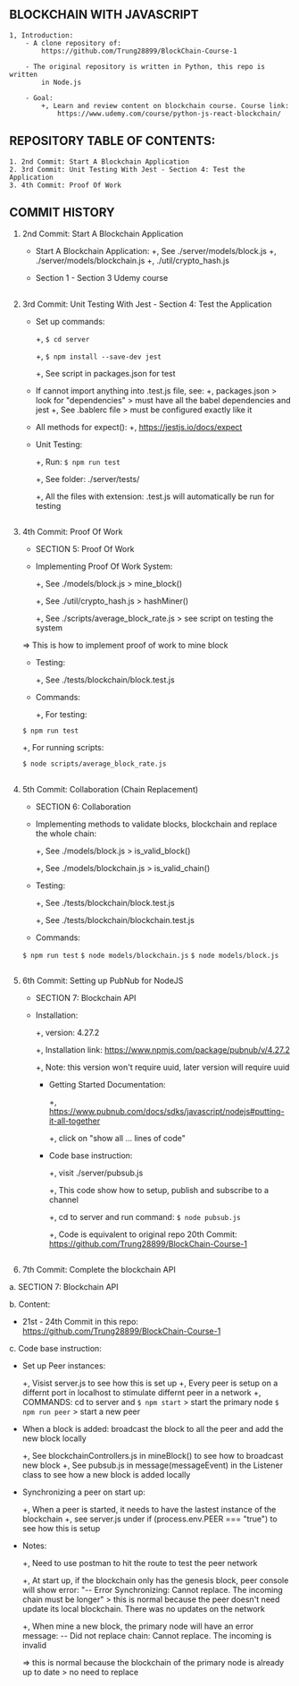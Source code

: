 ## BLOCKCHAIN WITH JAVASCRIPT

    1, Introduction:
        - A clone repository of:
            https://github.com/Trung28899/BlockChain-Course-1

        - The original repository is written in Python, this repo is written
            in Node.js

        - Goal:
            +, Learn and review content on blockchain course. Course link:
                https://www.udemy.com/course/python-js-react-blockchain/

## REPOSITORY TABLE OF CONTENTS:

    1. 2nd Commit: Start A Blockchain Application
    2. 3rd Commit: Unit Testing With Jest - Section 4: Test the Application
    3. 4th Commit: Proof Of Work

## COMMIT HISTORY

1. 2nd Commit: Start A Blockchain Application

   - Start A Blockchain Application:
     +, See ./server/models/block.js
     +, ./server/models/blockchain.js
     +, ./util/crypto_hash.js

   - Section 1 - Section 3 Udemy course

##

2.  3rd Commit: Unit Testing With Jest - Section 4: Test the Application

    - Set up commands:

      +, `$ cd server`

      +, `$ npm install --save-dev jest`

      +, See script in packages.json for test

    - If cannot import anything into .test.js file, see:
      +, packages.json > look for "dependencies" > must have all the babel dependencies and jest
      +, See .bablerc file > must be configured exactly like it

    - All methods for expect():
      +, https://jestjs.io/docs/expect

    - Unit Testing:

      +, Run: `$ npm run test`

      +, See folder: ./server/tests/

      +, All the files with extension: .test.js will automatically
      be run for testing

##

3. 4th Commit: Proof Of Work

   - SECTION 5: Proof Of Work

   - Implementing Proof Of Work System:

     +, See ./models/block.js > mine_block()

     +, See ./util/crypto_hash.js > hashMiner()

     +, See ./scripts/average_block_rate.js > see script on testing the system

   => This is how to implement proof of work to mine block

   - Testing:

     +, See ./tests/blockchain/block.test.js

   - Commands:

     +, For testing:

   `$ npm run test`

   +, For running scripts:

   `$ node scripts/average_block_rate.js`

##

4. 5th Commit: Collaboration (Chain Replacement)

   - SECTION 6: Collaboration

   - Implementing methods to validate blocks, blockchain and replace the whole chain:

     +, See ./models/block.js > is_valid_block()

     +, See ./models/blockchain.js > is_valid_chain()

   - Testing:

     +, See ./tests/blockchain/block.test.js

     +, See ./tests/blockchain/blockchain.test.js

   - Commands:

   `$ npm run test`
   `$ node models/blockchain.js`
   `$ node models/block.js`

##

5.  6th Commit: Setting up PubNub for NodeJS

    - SECTION 7: Blockchain API

    - Installation:

      +, version: 4.27.2

      +, Installation link: https://www.npmjs.com/package/pubnub/v/4.27.2

      +, Note: this version won't require uuid, later version will require uuid

      - Getting Started Documentation:

        +, https://www.pubnub.com/docs/sdks/javascript/nodejs#putting-it-all-together

        +, click on "show all ... lines of code"

      - Code base instruction:

        +, visit ./server/pubsub.js

        +, This code show how to setup, publish and subscribe to a channel

        +, cd to server and run command: `$ node pubsub.js`

        +, Code is equivalent to original repo 20th Commit:
        https://github.com/Trung28899/BlockChain-Course-1

##

6.  7th Commit: Complete the blockchain API

a. SECTION 7: Blockchain API

b. Content:

- 21st - 24th Commit in this repo:
  https://github.com/Trung28899/BlockChain-Course-1

c. Code base instruction:

- Set up Peer instances:

  +, Visist server.js to see how this is set up
  +, Every peer is setup on a differnt port in localhost to
  stimulate differnt peer in a network
  +, COMMANDS: cd to server and
  `$ npm start` > start the primary node
  `$ npm run peer` > start a new peer

- When a block is added: broadcast the block to all the peer and add the
  new block locally

  +, See blockchainControllers.js in mineBlock() to see how to broadcast new block
  +, See pubsub.js in message(messageEvent) in the Listener class to
  see how a new block is added locally

- Synchronizing a peer on start up:

  +, When a peer is started, it needs to have the lastest instance
  of the blockchain
  +, see server.js under if (process.env.PEER === "true") to see how
  this is setup

- Notes:

  +, Need to use postman to hit the route to test the peer network

  +, At start up, if the blockchain only has the genesis block, peer
  console will show error: "-- Error Synchronizing: Cannot replace. The incoming chain must be longer" > this is normal because the peer doesn't need update
  its local blockchain. There was no updates on the network

  +, When mine a new block, the primary node will have an error message:
  -- Did not replace chain:
  Cannot replace. The incoming is invalid

  => this is normal because the blockchain of the primary node is already
  up to date > no need to replace
